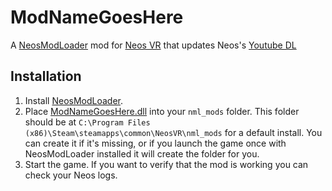 # ModNameGoesHere

A [NeosModLoader](https://github.com/zkxs/NeosModLoader) mod for [Neos VR](https://neos.com/) that updates Neos's [Youtube DL](https://github.com/yt-dlp/yt-dlp)

## Installation
1. Install [NeosModLoader](https://github.com/zkxs/NeosModLoader).
1. Place [ModNameGoesHere.dll](https://github.com/dfgHiatus/YoutubeDL-Updater/releases/latest/download/YoutubeDL-Updater.dll) into your `nml_mods` folder. This folder should be at `C:\Program Files (x86)\Steam\steamapps\common\NeosVR\nml_mods` for a default install. You can create it if it's missing, or if you launch the game once with NeosModLoader installed it will create the folder for you.
1. Start the game. If you want to verify that the mod is working you can check your Neos logs.